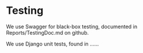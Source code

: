 # Testing 

We use Swagger for black-box testing, documented in Reports/TestingDoc.md on github.

We use Django unit tests, found in ......